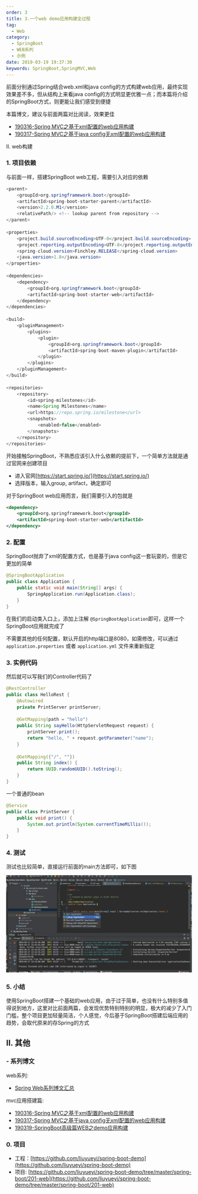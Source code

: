 ```yaml
---
order: 3
title: 3.一个web demo应用构建全过程
tag: 
  - Web
category: 
  - SpringBoot
  - WEB系列
  - 示例
date: 2019-03-19 19:37:30
keywords: SpringBoot,SpringMVC,Web
---
```


前面分别通过Spring结合web.xml和java config的方式构建web应用，最终实现效果差不多，但从结构上来看java config的方式明显更优雅一点；而本篇将介绍的SpringBoot方式，则更能让我们感受到便捷

本篇博文，建议与前面两篇对比阅读，效果更佳

- [190316-Spring MVC之基于xml配置的web应用构建](http://spring.hhui.top/spring-blog/2019/03/16/190316-Spring-MVC%E4%B9%8B%E5%9F%BA%E4%BA%8Exml%E9%85%8D%E7%BD%AE%E7%9A%84web%E5%BA%94%E7%94%A8%E6%9E%84%E5%BB%BA/)
- [190317-Spring MVC之基于java config无xml配置的web应用构建](http://spring.hhui.top/spring-blog/2019/03/17/190317-Spring-MVC%E4%B9%8B%E5%9F%BA%E4%BA%8Ejava-config%E6%97%A0xml%E9%85%8D%E7%BD%AE%E7%9A%84web%E5%BA%94%E7%94%A8%E6%9E%84%E5%BB%BA/)

<!-- more -->

II. web构建

### 1. 项目依赖

与前面一样，搭建SpringBoot web工程，需要引入对应的依赖

```java
<parent>
    <groupId>org.springframework.boot</groupId>
    <artifactId>spring-boot-starter-parent</artifactId>
    <version>2.2.0.M1</version>
    <relativePath/> <!-- lookup parent from repository -->
</parent>

<properties>
    <project.build.sourceEncoding>UTF-8</project.build.sourceEncoding>
    <project.reporting.outputEncoding>UTF-8</project.reporting.outputEncoding>
    <spring-cloud.version>Finchley.RELEASE</spring-cloud.version>
    <java.version>1.8</java.version>
</properties>

<dependencies>
    <dependency>
        <groupId>org.springframework.boot</groupId>
        <artifactId>spring-boot-starter-web</artifactId>
    </dependency>
</dependencies>

<build>
    <pluginManagement>
        <plugins>
            <plugin>
                <groupId>org.springframework.boot</groupId>
                <artifactId>spring-boot-maven-plugin</artifactId>
            </plugin>
        </plugins>
    </pluginManagement>
</build>

<repositories>
    <repository>
        <id>spring-milestones</id>
        <name>Spring Milestones</name>
        <url>https://repo.spring.io/milestone</url>
        <snapshots>
            <enabled>false</enabled>
        </snapshots>
    </repository>
</repositories>
```

开始接触SpringBoot，不熟悉应该引入什么依赖的提前下，一个简单方法就是通过官网来创建项目

- 进入官网[https://start.spring.io/](https://start.spring.io/)
- 选择版本，输入group, artifact，确定即可


对于SpringBoot web应用而言，我们需要引入的包就是

```xml
<dependency>
    <groupId>org.springframework.boot</groupId>
    <artifactId>spring-boot-starter-web</artifactId>
</dependency>
```

### 2. 配置

SpringBoot抛弃了xml的配置方式，也是基于java config这一套玩耍的，但是它更加的简单

```java
@SpringBootApplication
public class Application {
    public static void main(String[] args) {
        SpringApplication.run(Application.class);
    }
}
```

在我们的启动类入口上，添加上注解 `@SpringBootApplication`即可，这样一个SpringBoot应用就完成了


不需要其他的任何配置，默认开启的http端口是8080，如需修改，可以通过 `application.properties` 或者 `application.yml` 文件来重新指定


### 3. 实例代码

然后就可以写我们的Controller代码了

```java
@RestController
public class HelloRest {
    @Autowired
    private PrintServer printServer;

    @GetMapping(path = "hello")
    public String sayHello(HttpServletRequest request) {
        printServer.print();
        return "hello, " + request.getParameter("name");
    }
    
    @GetMapping({"/", ""})
    public String index() {
        return UUID.randomUUID().toString();
    }
}
```

一个普通的bean

```java
@Service
public class PrintServer {
    public void print() {
        System.out.println(System.currentTimeMillis());
    }
}
```


### 4. 测试

测试也比较简单，直接运行前面的main方法即可，如下图

![show.gif](/imgs/190319/00.gif)

### 5. 小结

使用SpringBoot搭建一个基础的web应用，由于过于简单，也没有什么特别多值得说到地方，这里对比前面两篇，会发现优势特别特别的明显，极大的减少了入门门槛，整个项目更加轻量简洁，个人感觉，今后基于SpringBoot搭建后端应用的趋势，会取代原来的存Spring的方式


## II. 其他

### - 系列博文

web系列: 

- [Spring Web系列博文汇总](http://spring.hhui.top/spring-blog/categories/SpringBoot/%E9%AB%98%E7%BA%A7%E7%AF%87/Web/)

mvc应用搭建篇:

- [190316-Spring MVC之基于xml配置的web应用构建](http://spring.hhui.top/spring-blog/2019/03/16/190316-Spring-MVC%E4%B9%8B%E5%9F%BA%E4%BA%8Exml%E9%85%8D%E7%BD%AE%E7%9A%84web%E5%BA%94%E7%94%A8%E6%9E%84%E5%BB%BA/)
- [190317-Spring MVC之基于java config无xml配置的web应用构建](http://spring.hhui.top/spring-blog/2019/03/17/190317-Spring-MVC%E4%B9%8B%E5%9F%BA%E4%BA%8Ejava-config%E6%97%A0xml%E9%85%8D%E7%BD%AE%E7%9A%84web%E5%BA%94%E7%94%A8%E6%9E%84%E5%BB%BA/)
- [190319-SpringBoot高级篇WEB之demo应用构建](http://spring.hhui.top/spring-blog/2019/03/19/190319-SpringBoot%E9%AB%98%E7%BA%A7%E7%AF%87WEB%E4%B9%8Bdemo%E5%BA%94%E7%94%A8%E6%9E%84%E5%BB%BA/)

### 0. 项目

- 工程：[https://github.com/liuyueyi/spring-boot-demo](https://github.com/liuyueyi/spring-boot-demo)
- 项目: [https://github.com/liuyueyi/spring-boot-demo/tree/master/spring-boot/201-web](https://github.com/liuyueyi/spring-boot-demo/tree/master/spring-boot/201-web)

